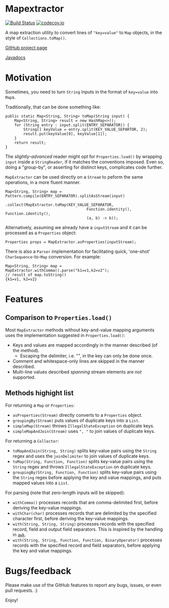 # Mapextractor

[![Build Status](https://travis-ci.org/h-j-k/mapextractor.svg?branch=master)](https://travis-ci.org/h-j-k/mapextractor) 
[![codecov.io](http://codecov.io/github/h-j-k/mapextractor/coverage.svg?branch=master)](http://codecov.io/github/h-j-k/mapextractor?branch=master)

A map extraction utility to convert lines of `"key=value"` to `Map` objects, in the style of `Collections.toMap()`.

[GitHub project page](https://github.com/h-j-k/mapextractor)

[Javadocs](https://h-j-k.github.io/mapextractor/javadoc)

# Motivation

Sometimes, you need to turn `String` inputs in the format of `key=value` into `Map`s.

Traditionally, that can be done something like:

    public static Map<String, String> toMap(String input) {
        Map<String, String> result = new HashMap<>();
        for (String entry : input.split(ENTRY_SEPARATOR)) {
            String[] keyValue = entry.split(KEY_VALUE_SEPARTOR, 2);
            result.put(keyValue[0], keyValue[1]);
        }
        return result;
    }

The *slightly-advanced* reader might opt for `Properties.load()` by wrapping `input` inside a `StringReader`, if it matches the conventions imposed. Even so, doing a "group-by", or asserting for distinct keys, complicates code further.

`MapExtractor` can be used directly on a `Stream` to peform the same operations, in a more fluent manner.

    Map<String, String> map = Pattern.compile(ENTRY_SEPARATOR).splitAsStream(input)
                                .collect(MapExtractor.toMap(KEY_VALUE_SEPARATOR, 
                                        Function.identity(), Function.identity(), 
                                        (a, b) -> b));

Alternatively, assuming we already have a `inputStream` and it can be processed as a `Properties` object:

    Properties props = MapExtractor.asProperties(inputStream);

There is also a `Parser` implementation for facilitating quick, 'one-shot' `CharSequence`-to-`Map` conversion. For example:

    Map<String, String> map = MapExtractor.withComma().parse("k1=v1,k2=v2");
    // result of map.toString()
    {k1=v1, k2=v2}

# Features

Comparison to `Properties.load()`
---

Most `MapExtractor` methods without key-and-value mapping arguments uses the implementation suggested in `Properties.load()`:
* Keys and values are mapped accordingly in the manner described (of the method).
  * Escaping the delimiter, i.e. "\", in the key can only be done once.
* Comment and whitespace-only lines are skipped in the manner described.
* Multi-line values described *spanning* stream elements are *not* supported.

Methods highight list
---

For returning a `Map` or `Properties`:
* `asProperties(Stream)` directly converts to a `Properties` object.
* `groupingBy(Stream)` puts values of duplicate keys into a `List`.
* `simpleMap(Stream)` throws `IllegalStateException` on duplicate keys.
* `simpleMapAndJoin(Stream)` uses `", "` to join values of duplicate keys.

For returning a `Collector`:
* `toMapAndJoin(String, String)` splits key-value pairs using the `String` regex and uses the `joinDelimiter` to join values of duplicate keys.
* `toMap(String, Function, Function)` splits key-value pairs using the `String` regex and throws `IllegalStateException` on duplicate keys.
*  `groupingBy(String, Function, Function)` splits key-value pairs using the `String` regex before applying the key and value mappings, and puts mapped values into a `List`.

For parsing (note that zero-length inputs will be skipped):
* `withComma()` processes records that are comma-delimited first, before deriving the key-value mappings. 
* `withChar(char)` processes records that are delimited by the specified character first, before deriving the key-value mappings.
* `with(String, String, String)` processes records with the specified record, field and output field separators. This is inspired by the handling in [`awk`][1].
* `with(String, String, Function, Function, BinaryOperator)` processes records with the specified record and field separators, before applying the key and value mappings.

# Bugs/feedback

Please make use of the GitHub features to report any bugs, issues, or even pull requests. :)

Enjoy!

[1]: https://en.m.wikipedia.org/wiki/Awk